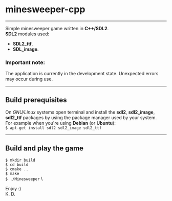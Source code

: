 
# minesweeper-cpp

***

Simple minesweeper game written in **C++/SDL2**. \
**SDL2** modules used:
- **SDL2_ttf**,
- **SDL_image**.

### Important note:
The application is currently in the development state.
Unexpected errors may occur during use.

***

## Build prerequisites

On _GNU/Linux_ systems open terminal and install the **sdl2**, **sdl2_image**,
**sdl2_ttf** packages by using the package manager used by your system. \
For example when you're using **Debian** (or **Ubuntu**): \
`$ apt-get install sdl2 sdl2_image sdl2_ttf`

***

## Build and play the game

`$ mkdir build` \
`$ cd build` \
`$ cmake ..` \
`$ make` \
`$ ./Minesweeper` \

Enjoy :) \
K. D.
